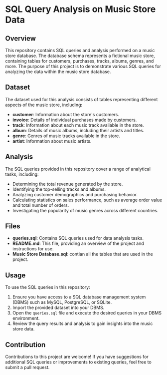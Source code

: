 # SQL Query Analysis on Music Store Data

## Overview
This repository contains SQL queries and analysis performed on a music store database. The database schema represents a fictional music store, containing tables for customers, purchases, tracks, albums, genres, and more. The purpose of this project is to demonstrate various SQL queries for analyzing the data within the music store database.

## Dataset
The dataset used for this analysis consists of tables representing different aspects of the music store, including:
- **customer**: Information about the store's customers.
- **invoice**: Details of individual purchases made by customers.
- **track**: Information about each music track available in the store.
- **album**: Details of music albums, including their artists and titles.
- **genre**: Genres of music tracks available in the store.
- **artist**: Information about music artists.

## Analysis
The SQL queries provided in this repository cover a range of analytical tasks, including:
- Determining the total revenue generated by the store.
- Identifying the top-selling tracks and albums.
- Analyzing customer demographics and purchasing behavior.
- Calculating statistics on sales performance, such as average order value and total number of orders.
- Investigating the popularity of music genres across different countries.

## Files
- **queries.sql**: Contains SQL queries used for data analysis tasks.
- **README.md**: This file, providing an overview of the project and instructions for use.
- **Music Store Database.sql**: contian all the tables that are used in the project.

## Usage
To use the SQL queries in this repository:
1. Ensure you have access to a SQL database management system (DBMS) such as MySQL, PostgreSQL, or SQLite.
2. Import the provided dataset into your DBMS.
3. Open the `queries.sql` file and execute the desired queries in your DBMS environment.
4. Review the query results and analysis to gain insights into the music store data.

## Contribution
Contributions to this project are welcome! If you have suggestions for additional SQL queries or improvements to existing queries, feel free to submit a pull request.


